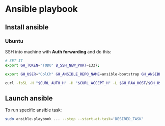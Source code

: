 # Ansible playbook

## Install ansible

### Ubuntu

SSH into machine with **Auth forwarding** and do this:

```sh
# SET IT
export GH_TOKEN="TODO" B_SSH_NEW_PORT=1337;

export GH_USER="ColCh" GH_ANSIBLE_REPO_NAME=ansible-bootstrap GH_ANSIBLE_PATH=main/bootstrap.sh GH_DOTFILES_REPO=dotfiles CURL_AUTH_H="Authorization: token $GH_TOKEN" CURL_ACCEPT_H="Accept: application/vnd.github.v3.raw" GH_RAW_HOST="https://raw.githubusercontent.com";

curl -fsSL -H "$CURL_AUTH_H" -H "$CURL_ACCEPT_H" -L $GH_RAW_HOST/$GH_USER/$GH_ANSIBLE_REPO_NAME/$GH_ANSIBLE_PATH | bash
```

## Launch ansible

To run specific ansible task:

```sh
sudo ansible-playbook ... --step --start-at-task='DESIRED_TASK'
```
